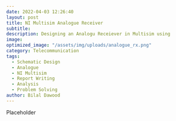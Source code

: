 ```yaml
---
date: 2022-04-03 12:26:40
layout: post
title: NI Multisim Analogue Receiver
subtitle: 
description: Designing an Analogu Receiever in Multisim using 
image: 
optimized_image: "/assets/img/uploads/analogue_rx.png"
category: Telecommunication
tags:
  - Schematic Design
  - Analogue
  - NI Multisim
  - Report Writing
  - Analysis
  - Problem Solving
author: Bilal Dawood
---
```


Placeholder
